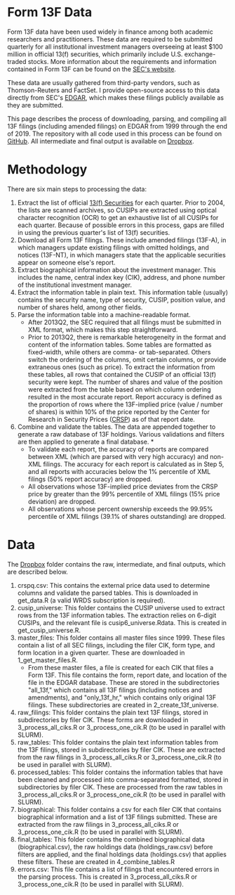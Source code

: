 # Form 13F Data

Form 13F data have been used widely in finance among both academic researchers and practitioners. These data are required to be submitted quarterly for all institutional investment managers overseeing at least $100 million in official 13(f) securities, which primarily include U.S. exchange-traded stocks. More information about the requirements and information contained in Form 13F can be found on the [SEC's website](https://www.sec.gov/divisions/investment/13ffaq.htm).

These data are usually gathered from third-party vendors, such as Thomson-Reuters and FactSet. I provide open-source access to this data directly from SEC's [EDGAR](https://www.sec.gov/edgar.shtml), which makes these filings publicly available as they are submitted.

This page describes the process of downloading, parsing, and compiling all 13F filings (including amended filings) on EDGAR from 1999 through the end of 2019. The repository with all code used in this process can be found on [GitHub](https://github.com/elsaifym/EDGAR-Parsing). All intermediate and final output is available on [Dropbox](https://www.dropbox.com/sh/27mxydmiume3t0e/AADyZkVZjwZe5Id9n7FbGTlea?dl=0).

# Methodology

There are six main steps to processing the data:
1. Extract the list of official [13(f) Securities](https://www.sec.gov/divisions/investment/13flists.htm) for each quarter. Prior to 2004, the lists are scanned archives, so CUSIPs are extracted using optical character recognition (OCR) to get an exhaustive list of all CUSIPs for each quarter. Because of possible errors in this process, gaps are filled in using the previous quarter's list of 13(f) securities.
2. Download all Form 13F filings. These include amended filings (13F-A), in which managers update existing filings with omitted holdings, and notices (13F-NT), in which managers state that the applicable securities appear on someone else's report.
3. Extract biographical information about the investment manager. This includes the name, central index key (CIK), address, and phone number of the institutional investment manager.
4. Extract the information table in plain text. This information table (usually) contains the security name, type of security, CUSIP, position value, and number of shares held, among other fields.
5. Parse the information table into a machine-readable format.
    * After 2013Q2, the SEC required that all filings must be submitted in XML format, which makes this step straightforward.
    * Prior to 2013Q2, there is remarkable heterogeneity in the format and content of the information tables. Some tables are formatted as fixed-width, while others are comma- or tab-separated. Others switch the ordering of the columns, omit certain columns, or provide extraneous ones (such as price). To extract the information from these tables, all rows that contained the CUSIP of an official 13(f) security were kept. The number of shares and value of the position were extracted from the table based on which column ordering resulted in the most accurate report. Report accuracy is defined as the proportion of rows where the 13F-implied price (value / number of shares) is within 10% of the price reported by the Center for Research in Security Prices ([CRSP](http://www.crsp.org)) as of that report date.
6. Combine and validate the tables. The data are appended together to generate a raw database of 13F holdings. Various validations and filters are then applied to generate a final database.
    *
    * To validate each report, the accuracy of reports are compared between XML (which are parsed with very high accuracy) and non-XML filings. The accuracy for each report is calculated as in Step 5, and all reports with accuracies below the 1% percentile of XML filings (50% report accuracy) are dropped.
    * All observations whose 13F-implied price deviates from the CRSP price by greater than the 99% percentile of XML filings (15% price deviation) are dropped.
    * All observations whose percent ownership exceeds the 99.95% percentile of XML filings (39.1% of shares outstanding) are dropped.

# Data

The [Dropbox](https://www.dropbox.com/sh/27mxydmiume3t0e/AADyZkVZjwZe5Id9n7FbGTlea?dl=0) folder contains the raw, intermediate, and final outputs, which are described below.
1. crspq.csv: This contains the external price data used to determine columns and validate the parsed tables. This is downloaded in get_data.R (a valid WRDS subscription is required).
2. cusip_universe: This folder contains the CUSIP universe used to extract rows from the 13F information tables. The extraction relies on 6-digit CUSIPs, and the relevant file is cusip6_universe.Rdata. This is created in get_cusip_universe.R.
3. master_files: This folder contains all master files since 1999. These files contain a list of all SEC filings, including the filer CIK, form type, and form location in a given quarter. These are downloaded in 1_get_master_files.R.
   * From these master files, a file is created for each CIK that files a Form 13F. This file contains the form, report date, and location of the file in the EDGAR database. These are stored in the subdirectories "all_13f," which contains all 13F filings (including notices and amendments), and "only_13f_hr," which contains only original 13F filings. These subdirectories are created in 2_create_13f_universe.
4. raw_filings: This folder contains the plain text 13F filings, stored in subdirectories by filer CIK. These forms are downloaded in 3_process_all_ciks.R or 3_process_one_cik.R (to be used in parallel with SLURM).
5. raw_tables: This folder contains the plain text information tables from the 13F filings, stored in subdirectories by filer CIK. These are extracted from the raw filings in 3_process_all_ciks.R or 3_process_one_cik.R (to be used in parallel with SLURM).
6. processed_tables: This folder contains the information tables that have been cleaned and processed into comma-separated formatted, stored in subdirectories by filer CIK. These are processed from the raw tables in 3_process_all_ciks.R or 3_process_one_cik.R (to be used in parallel with SLURM).
7. biographical: This folder contains a csv for each filer CIK that contains biographical information and a list of 13F filings submitted. These are extracted from the raw filings in 3_process_all_ciks.R or 3_process_one_cik.R (to be used in parallel with SLURM).
8. final_tables: This folder contains the combined biographical data (biographical.csv), the raw holdings data (holdings_raw.csv) before filters are applied, and the final holdings data (holdings.csv) that applies these filters. These are created in 4_combine_tables.R
9. errors.csv: This file contains a list of filings that encountered errors in the parsing process. This is created in 3_process_all_ciks.R or 3_process_one_cik.R (to be used in parallel with SLURM).

